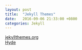 ```yaml
---
layout: post
title:  "Jekyll Themes"
date:   2016-09-06 21:33:00 +0800
categories: Jekyll
---
```


[jekyllthemes.org](http://jekyllthemes.org/)  
[Hyde](https://github.com/poole/hyde)
